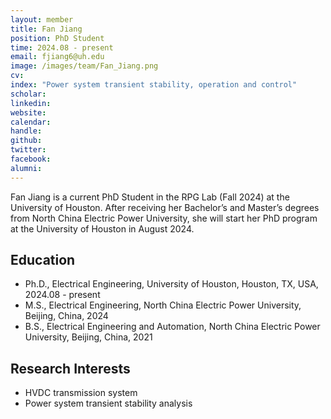 ```yaml
---
layout: member
title: Fan Jiang
position: PhD Student
time: 2024.08 - present
email: fjiang6@uh.edu
image: /images/team/Fan_Jiang.png
cv: 
index: "Power system transient stability, operation and control"
scholar: 
linkedin: 
website: 
calendar: 
handle: 
github: 
twitter: 
facebook: 
alumni: 
---
```



Fan Jiang is a current PhD Student in the RPG Lab (Fall 2024) at the University of Houston. After receiving her Bachelor’s and Master’s degrees from North China Electric Power University, she will start her PhD program at the University of Houston in August 2024.


## Education
* Ph.D., Electrical Engineering, University of Houston, Houston, TX, USA, 2024.08 - present
* M.S., Electrical Engineering, North China Electric Power University, Beijing, China, 2024
* B.S., Electrical Engineering and Automation, North China Electric Power University, Beijing, China, 2021


## Research Interests
* HVDC transmission system
* Power system transient stability analysis
